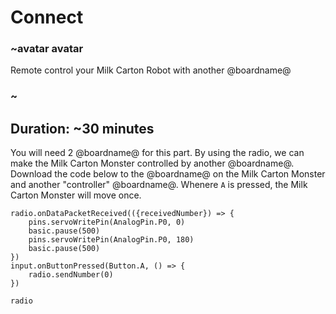 # Connect

### ~avatar avatar

Remote control your Milk Carton Robot with another @boardname@

### ~

## Duration: ~30 minutes

You will need 2 @boardname@ for this part. By using the radio, we can make the Milk Carton Monster controlled by another @boardname@.
Download the code below to the @boardname@ on the Milk Carton Monster and another "controller" @boardname@. Whenere ``A`` is pressed, the Milk Carton Monster will move once.

```blocks
radio.onDataPacketReceived(({receivedNumber}) => {
    pins.servoWritePin(AnalogPin.P0, 0)
    basic.pause(500)
    pins.servoWritePin(AnalogPin.P0, 180)
    basic.pause(500)
})
input.onButtonPressed(Button.A, () => {
    radio.sendNumber(0)
})
```

```package
radio
```

